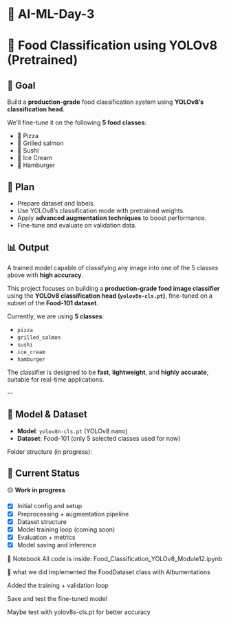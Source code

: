 # 📌 AI-ML-Day-3 

# 🍕 Food Classification using YOLOv8 (Pretrained)

## 🎯 Goal  
Build a **production-grade** food classification system using **YOLOv8’s classification head**.  

We’ll fine-tune it on the following **5 food classes**:  
- 🍕 Pizza  
- 🍗 Grilled salmon  
- 🍣 Sushi  
- 🍦 Ice Cream  
- 🍔 Hamburger  

## 🚀 Plan  
- Prepare dataset and labels.  
- Use YOLOv8’s classification mode with pretrained weights.  
- Apply **advanced augmentation techniques** to boost performance.  
- Fine-tune and evaluate on validation data.  

## 📊 Output  
A trained model capable of classifying any image into one of the 5 classes above with **high accuracy**.



This project focuses on building a **production-grade food image classifier** using the **YOLOv8 classification head (`yolov8n-cls.pt`)**, fine-tuned on a subset of the **Food-101 dataset**.

Currently, we are using **5 classes**:
- `pizza`
- `grilled_salmon`
- `sushi`
- `ice_cream`
- `hamburger`

The classifier is designed to be **fast**, **lightweight**, and **highly accurate**, suitable for real-time applications.

--

## 🧠 Model & Dataset

- **Model**: `yolov8n-cls.pt` (YOLOv8 nano)
- **Dataset**: Food-101 (only 5 selected classes used for now)

Folder structure (in progress):


## 📌 Current Status

🟡 **Work in progress**

- [x] Initial config and setup
- [x] Preprocessing + augmentation pipeline
- [x] Dataset structure
- [x] Model training loop (coming soon)
- [x] Evaluation + metrics
- [x] Model saving and inference

📓 Notebook
All code is inside:
Food_Classification_YOLOv8_Module12.ipynb

🚀 what we did 
Implemented the FoodDataset class with Albumentations

Added the training + validation loop

Save and test the fine-tuned model

Maybe test with yolov8s-cls.pt for better accuracy
